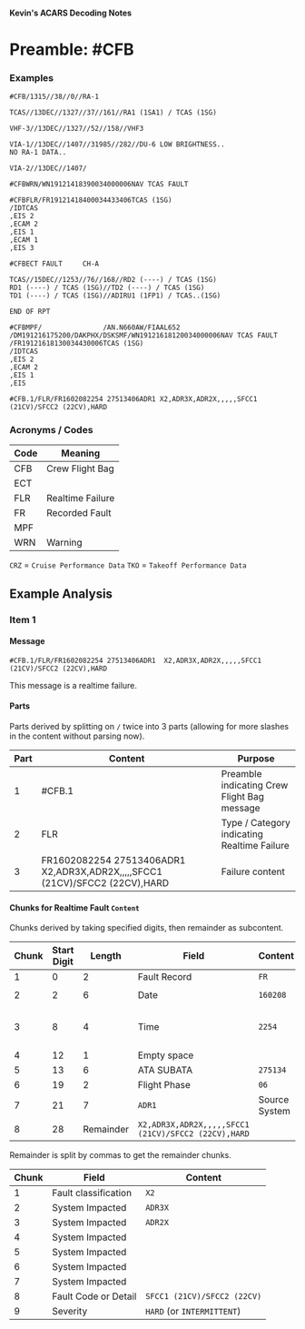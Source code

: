 #### Kevin's ACARS Decoding Notes
# Preamble: #CFB

### Examples

```
#CFB/1315//38//0//RA-1

TCAS//13DEC//1327//37//161//RA1 (1SA1) / TCAS (1SG)

VHF-3//13DEC//1327//52//158//VHF3

VIA-1//13DEC//1407//31985//282//DU-6 LOW BRIGHTNESS..
NO RA-1 DATA..

VIA-2//13DEC//1407/
```

```
#CFBWRN/WN19121418390034000006NAV TCAS FAULT
```

```
#CFBFLR/FR19121418400034433406TCAS (1SG)
/IDTCAS
,EIS 2
,ECAM 2
,EIS 1
,ECAM 1
,EIS 3
```

```
#CFBECT FAULT     CH-A

TCAS//15DEC//1253//76//168//RD2 (----) / TCAS (1SG)
RD1 (----) / TCAS (1SG)//TD2 (----) / TCAS (1SG)
TD1 (----) / TCAS (1SG)//ADIRU1 (1FP1) / TCAS..(1SG)

END OF RPT
```

```
#CFBMPF/               /AN.N660AW/FIAAL652    /DM191216175200/DAKPHX/DSKSMF/WN19121618120034000006NAV TCAS FAULT
/FR19121618130034430006TCAS (1SG)
/IDTCAS
,EIS 2
,ECAM 2
,EIS 1
,EIS
```

```
#CFB.1/FLR/FR1602082254 27513406ADR1 X2,ADR3X,ADR2X,,,,,SFCC1 (21CV)/SFCC2 (22CV),HARD
```

### Acronyms / Codes

Code  | Meaning
----- | ----
CFB | Crew Flight Bag
ECT |
FLR | Realtime Failure
FR  | Recorded Fault
MPF |
WRN | Warning

`CRZ` = `Cruise Performance Data`
`TKO` = `Takeoff Performance Data`

## Example Analysis

### Item 1

#### Message
```
#CFB.1/FLR/FR1602082254 27513406ADR1  X2,ADR3X,ADR2X,,,,,SFCC1 (21CV)/SFCC2 (22CV),HARD
```

This message is a realtime failure.

#### Parts

Parts derived by splitting on `/` twice into 3 parts (allowing for more slashes in the content without parsing now).

Part | Content | Purpose
---- | ------- | -------
1 | #CFB.1 | Preamble indicating Crew Flight Bag message
2 | FLR | Type / Category indicating Realtime Failure
3 | FR1602082254 27513406ADR1  X2,ADR3X,ADR2X,,,,,SFCC1 (21CV)/SFCC2 (22CV),HARD | Failure content

#### Chunks for Realtime Fault `Content`

Chunks derived by taking specified digits, then remainder as subcontent.

Chunk | Start Digit | Length | Field | Content | Parsed
----- | ----------- | ------ | ----- | ------- | ------
1 | 0 | 2 | Fault Record | `FR` |
2 | 2 | 6 | Date | `160208` | `2016-02-08`
3 | 8 | 4 | Time | `2254` | `22:54` or `10:54 PM`
4 | 12 | 1 | Empty space | ` ` |
5 | 13 | 6 | ATA SUBATA | `275134` |
6 | 19 | 2 | Flight Phase | `06` |
7 | 21 | 7 | `ADR1  ` | Source System
8 | 28 | Remainder | `X2,ADR3X,ADR2X,,,,,SFCC1 (21CV)/SFCC2 (22CV),HARD`

Remainder is split by commas to get the remainder chunks.

Chunk | Field | Content
----- | ----- | -------
1 | Fault classification | `X2`
2 | System Impacted | `ADR3X`
3 | System Impacted | `ADR2X`
4 | System Impacted |
5 | System Impacted |
6 | System Impacted |
7 | System Impacted |
8 | Fault Code or Detail | `SFCC1 (21CV)/SFCC2 (22CV)`
9 | Severity | `HARD` (or `INTERMITTENT`)